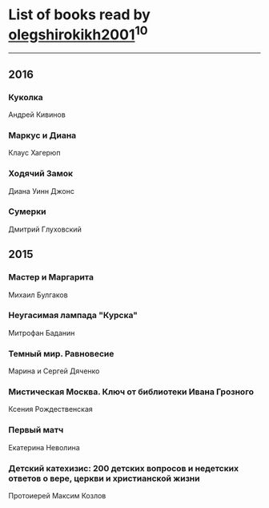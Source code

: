 # List of books read by [olegshirokikh2001](http://vk.com/id445474364)<sup>10</sup>
---

## 2016

### Куколка
Андрей Кивинов


### Маркус и Диана
Клаус Хагерюп


### Ходячий Замок
Диана Уинн Джонс


### Сумерки
Дмитрий Глуховский



## 2015

### Мастер и Маргарита
Михаил Булгаков


### Неугасимая лампада "Курска"
Митрофан Баданин


### Темный мир. Равновесие
Марина и Сергей Дяченко


### Мистическая Москва. Ключ от библиотеки Ивана Грозного
Ксения Рождественская


### Первый матч
Екатерина Неволина


### Детский катехизис: 200 детских вопросов и недетских ответов о вере, церкви и христианской жизни
Протоиерей Максим Козлов



